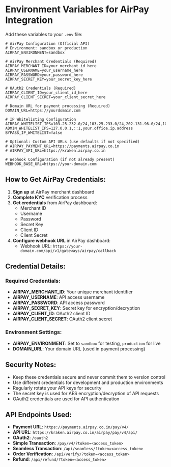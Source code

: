 # Environment Variables for AirPay Integration

Add these variables to your `.env` file:

```env
# AirPay Configuration (Official API)
# Environment: sandbox or production
AIRPAY_ENVIRONMENT=sandbox

# AirPay Merchant Credentials (Required)
AIRPAY_MERCHANT_ID=your_merchant_id_here
AIRPAY_USERNAME=your_username_here
AIRPAY_PASSWORD=your_password_here
AIRPAY_SECRET_KEY=your_secret_key_here

# OAuth2 Credentials (Required)
AIRPAY_CLIENT_ID=your_client_id_here
AIRPAY_CLIENT_SECRET=your_client_secret_here

# Domain URL for payment processing (Required)
DOMAIN_URL=https://yourdomain.com

# IP Whitelisting Configuration
AIRPAY_WHITELIST_IPS=103.25.232.0/24,103.25.233.0/24,202.131.96.0/24,103.231.78.0/24
ADMIN_WHITELIST_IPS=127.0.0.1,::1,your.office.ip.address
BYPASS_IP_WHITELIST=false

# Optional: Custom API URLs (use defaults if not specified)
# AIRPAY_PAYMENT_URL=https://payments.airpay.co.in
# AIRPAY_API_URL=https://kraken.airpay.co.in

# Webhook Configuration (if not already present)
WEBHOOK_BASE_URL=https://your-domain.com
```

## How to Get AirPay Credentials:

1. **Sign up** at AirPay merchant dashboard
2. **Complete KYC** verification process
3. **Get credentials** from AirPay dashboard:
   - Merchant ID
   - Username
   - Password
   - Secret Key
   - Client ID
   - Client Secret
4. **Configure webhook URL** in AirPay dashboard:
   - Webhook URL: `https://your-domain.com/api/v1/gateways/airpay/callback`

## Credential Details:

### Required Credentials:
- **AIRPAY_MERCHANT_ID**: Your unique merchant identifier
- **AIRPAY_USERNAME**: API access username
- **AIRPAY_PASSWORD**: API access password
- **AIRPAY_SECRET_KEY**: Secret key for encryption/decryption
- **AIRPAY_CLIENT_ID**: OAuth2 client ID
- **AIRPAY_CLIENT_SECRET**: OAuth2 client secret

### Environment Settings:
- **AIRPAY_ENVIRONMENT**: Set to `sandbox` for testing, `production` for live
- **DOMAIN_URL**: Your domain URL (used in payment processing)

## Security Notes:
- Keep these credentials secure and never commit them to version control
- Use different credentials for development and production environments
- Regularly rotate your API keys for security
- The secret key is used for AES encryption/decryption of API requests
- OAuth2 credentials are used for API authentication

## API Endpoints Used:
- **Payment URL**: `https://payments.airpay.co.in/pay/v4/`
- **API URL**: `https://kraken.airpay.co.in/airpay/pay/v4/api/`
- **OAuth2**: `/oauth2`
- **Simple Transaction**: `/pay/v4/?token=<access_token>`
- **Seamless Transaction**: `/api/seamless/?token=<access_token>`
- **Order Verification**: `/api/verify/?token=<access_token>`
- **Refund**: `/api/refund/?token=<access_token>`